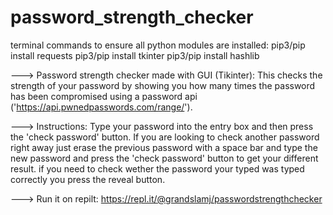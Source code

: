 # password_strength_checker

terminal commands to ensure all python modules are installed:
pip3/pip install requests 
pip3/pip install tkinter
pip3/pip install hashlib



---> Password strength checker made with GUI (Tikinter): 
     This checks the strength of your password by showing you how many times the password has been compromised using
     a password api ('https://api.pwnedpasswords.com/range/'). 
   
---> Instructions:
     Type your password into the entry box and then press the 'check password' button.
     If you are looking to check another password right away just erase the previous
     password with a space bar and type the new password and press the 'check password' button
     to get your different result. if you need to check wether the password your typed was typed correctly
     you press the reveal button.
     
--->  Run it on repilt: https://repl.it/@grandslamj/passwordstrengthchecker 
    

 
